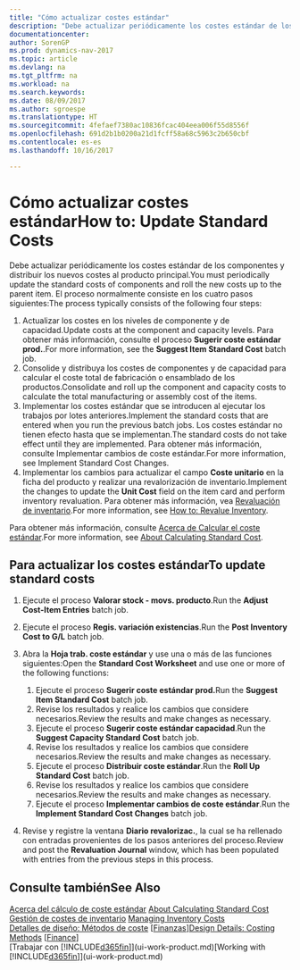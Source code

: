 ```yaml
---
title: "Cómo actualizar costes estándar"
description: "Debe actualizar periódicamente los costes estándar de los componentes y distribuir los nuevos costes al producto principal."
documentationcenter: 
author: SorenGP
ms.prod: dynamics-nav-2017
ms.topic: article
ms.devlang: na
ms.tgt_pltfrm: na
ms.workload: na
ms.search.keywords: 
ms.date: 08/09/2017
ms.author: sgroespe
ms.translationtype: HT
ms.sourcegitcommit: 4fefaef7380ac10836fcac404eea006f55d8556f
ms.openlocfilehash: 691d2b1b0200a21d1fcff58a68c5963c2b650cbf
ms.contentlocale: es-es
ms.lasthandoff: 10/16/2017

---
```

# <a name="how-to-update-standard-costs"></a><span data-ttu-id="9ef2d-103">Cómo actualizar costes estándar</span><span class="sxs-lookup"><span data-stu-id="9ef2d-103">How to: Update Standard Costs</span></span>
<span data-ttu-id="9ef2d-104">Debe actualizar periódicamente los costes estándar de los componentes y distribuir los nuevos costes al producto principal.</span><span class="sxs-lookup"><span data-stu-id="9ef2d-104">You must periodically update the standard costs of components and roll the new costs up to the parent item.</span></span> <span data-ttu-id="9ef2d-105">El proceso normalmente consiste en los cuatro pasos siguientes:</span><span class="sxs-lookup"><span data-stu-id="9ef2d-105">The process typically consists of the following four steps:</span></span>  

1.  <span data-ttu-id="9ef2d-106">Actualizar los costes en los niveles de componente y de capacidad.</span><span class="sxs-lookup"><span data-stu-id="9ef2d-106">Update costs at the component and capacity levels.</span></span> <span data-ttu-id="9ef2d-107">Para obtener más información, consulte el proceso **Sugerir coste estándar prod.**.</span><span class="sxs-lookup"><span data-stu-id="9ef2d-107">For more information, see the **Suggest Item Standard Cost** batch job.</span></span>  
2.  <span data-ttu-id="9ef2d-108">Consolide y distribuya los costes de componentes y de capacidad para calcular el coste total de fabricación o ensamblado de los productos.</span><span class="sxs-lookup"><span data-stu-id="9ef2d-108">Consolidate and roll up the component and capacity costs to calculate the total manufacturing or assembly cost of the items.</span></span>  
3.  <span data-ttu-id="9ef2d-109">Implementar los costes estándar que se introducen al ejecutar los trabajos por lotes anteriores.</span><span class="sxs-lookup"><span data-stu-id="9ef2d-109">Implement the standard costs that are entered when you run the previous batch jobs.</span></span> <span data-ttu-id="9ef2d-110">Los costes estándar no tienen efecto hasta que se implementan.</span><span class="sxs-lookup"><span data-stu-id="9ef2d-110">The standard costs do not take effect until they are implemented.</span></span> <span data-ttu-id="9ef2d-111">Para obtener más información, consulte Implementar cambios de coste estándar.</span><span class="sxs-lookup"><span data-stu-id="9ef2d-111">For more information, see Implement Standard Cost Changes.</span></span>  
4.  <span data-ttu-id="9ef2d-112">Implementar los cambios para actualizar el campo **Coste unitario** en la ficha del producto y realizar una revalorización de inventario.</span><span class="sxs-lookup"><span data-stu-id="9ef2d-112">Implement the changes to update the **Unit Cost** field on the item card and perform inventory revaluation.</span></span> <span data-ttu-id="9ef2d-113">Para obtener más información, vea [Revaluación de inventario](inventory-how-revalue-inventory.md).</span><span class="sxs-lookup"><span data-stu-id="9ef2d-113">For more information, see [How to: Revalue Inventory](inventory-how-revalue-inventory.md).</span></span>  

<span data-ttu-id="9ef2d-114">Para obtener más información, consulte [Acerca de Calcular el coste estándar](finance-about-calculating-standard-cost.md).</span><span class="sxs-lookup"><span data-stu-id="9ef2d-114">For more information, see [About Calculating Standard Cost](finance-about-calculating-standard-cost.md).</span></span>  
## <a name="to-update-standard-costs"></a><span data-ttu-id="9ef2d-115">Para actualizar los costes estándar</span><span class="sxs-lookup"><span data-stu-id="9ef2d-115">To update standard costs</span></span>  
1.  <span data-ttu-id="9ef2d-116">Ejecute el proceso **Valorar stock - movs. producto**.</span><span class="sxs-lookup"><span data-stu-id="9ef2d-116">Run the **Adjust Cost-Item Entries** batch job.</span></span>  
2.  <span data-ttu-id="9ef2d-117">Ejecute el proceso **Regis. variación existencias**.</span><span class="sxs-lookup"><span data-stu-id="9ef2d-117">Run the **Post Inventory Cost to G/L** batch job.</span></span>  
3.  <span data-ttu-id="9ef2d-118">Abra la **Hoja trab. coste estándar** y use una o más de las funciones siguientes:</span><span class="sxs-lookup"><span data-stu-id="9ef2d-118">Open the **Standard Cost Worksheet** and use one or more of the following functions:</span></span>  

    1.  <span data-ttu-id="9ef2d-119">Ejecute el proceso **Sugerir coste estándar prod.**</span><span class="sxs-lookup"><span data-stu-id="9ef2d-119">Run the **Suggest Item Standard Cost** batch job.</span></span>  
    2.  <span data-ttu-id="9ef2d-120">Revise los resultados y realice los cambios que considere necesarios.</span><span class="sxs-lookup"><span data-stu-id="9ef2d-120">Review the results and make changes as necessary.</span></span>  
    3.  <span data-ttu-id="9ef2d-121">Ejecute el proceso **Sugerir coste estándar capacidad**.</span><span class="sxs-lookup"><span data-stu-id="9ef2d-121">Run the **Suggest Capacity Standard Cost** batch job.</span></span>  
    4.  <span data-ttu-id="9ef2d-122">Revise los resultados y realice los cambios que considere necesarios.</span><span class="sxs-lookup"><span data-stu-id="9ef2d-122">Review the results and make changes as necessary.</span></span>
    5. <span data-ttu-id="9ef2d-123">Ejecute el proceso **Distribuir coste estándar**.</span><span class="sxs-lookup"><span data-stu-id="9ef2d-123">Run the **Roll Up Standard Cost** batch job.</span></span>
    6.  <span data-ttu-id="9ef2d-124">Revise los resultados y realice los cambios que considere necesarios.</span><span class="sxs-lookup"><span data-stu-id="9ef2d-124">Review the results and make changes as necessary.</span></span>
    7.  <span data-ttu-id="9ef2d-125">Ejecute el proceso **Implementar cambios de coste estándar**.</span><span class="sxs-lookup"><span data-stu-id="9ef2d-125">Run the **Implement Standard Cost Changes** batch job.</span></span>  
4.  <span data-ttu-id="9ef2d-126">Revise y registre la ventana **Diario revalorizac.**, la cual se ha rellenado con entradas provenientes de los pasos anteriores del proceso.</span><span class="sxs-lookup"><span data-stu-id="9ef2d-126">Review and post the **Revaluation Journal** window, which has been populated with entries from the previous steps in this process.</span></span>  

## <a name="see-also"></a><span data-ttu-id="9ef2d-127">Consulte también</span><span class="sxs-lookup"><span data-stu-id="9ef2d-127">See Also</span></span>  
 <span data-ttu-id="9ef2d-128">[Acerca del cálculo de coste estándar](finance-about-calculating-standard-cost.md) </span><span class="sxs-lookup"><span data-stu-id="9ef2d-128">[About Calculating Standard Cost](finance-about-calculating-standard-cost.md) </span></span>  
 <span data-ttu-id="9ef2d-129">[Gestión de costes de inventario](finance-manage-inventory-costs.md) </span><span class="sxs-lookup"><span data-stu-id="9ef2d-129">[Managing Inventory Costs](finance-manage-inventory-costs.md) </span></span>  
 <span data-ttu-id="9ef2d-130">[Detalles de diseño: Métodos de coste](design-details-costing-methods.md) [[Finanzas](finance.md)]</span><span class="sxs-lookup"><span data-stu-id="9ef2d-130">[Design Details: Costing Methods](design-details-costing-methods.md) [[Finance](finance.md)]</span></span>  
 <span data-ttu-id="9ef2d-131">[Trabajar con [!INCLUDE[d365fin](includes/d365fin_md.md)]](ui-work-product.md)</span><span class="sxs-lookup"><span data-stu-id="9ef2d-131">[Working with [!INCLUDE[d365fin](includes/d365fin_md.md)]](ui-work-product.md)</span></span>  

